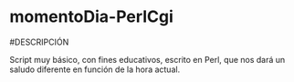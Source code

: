 # momentoDia-PerlCgi

#DESCRIPCIÓN

Script muy básico, con fines educativos, escrito en Perl, que nos dará un saludo diferente en función de la hora actual.
